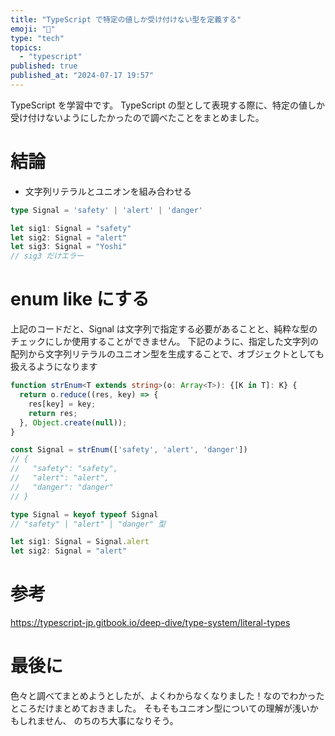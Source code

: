 ```yaml
---
title: "TypeScript で特定の値しか受け付けない型を定義する"
emoji: "🎃"
type: "tech"
topics:
  - "typescript"
published: true
published_at: "2024-07-17 19:57"
---
```


TypeScript を学習中です。
TypeScript の型として表現する際に、特定の値しか受け付けないようにしたかったので調べたことをまとめました。

# 結論
- 文字列リテラルとユニオンを組み合わせる

```typescript
type Signal = 'safety' | 'alert' | 'danger'

let sig1: Signal = "safety"
let sig2: Signal = "alert"
let sig3: Signal = "Yoshi"
// sig3 だけエラー
```

# enum like にする
上記のコードだと、Signal は文字列で指定する必要があることと、純粋な型のチェックにしか使用することができません。
下記のように、指定した文字列の配列から文字列リテラルのユニオン型を生成することで、オブジェクトとしても扱えるようになります

```typescript
function strEnum<T extends string>(o: Array<T>): {[K in T]: K} {
  return o.reduce((res, key) => {
    res[key] = key;
    return res;
  }, Object.create(null));
}

const Signal = strEnum(['safety', 'alert', 'danger'])
// {
//   "safety": "safety",
//   "alert": "alert",
//   "danger": "danger"
// }

type Signal = keyof typeof Signal
// "safety" | "alert" | "danger" 型

let sig1: Signal = Signal.alert
let sig2: Signal = "alert"
```

# 参考
https://typescript-jp.gitbook.io/deep-dive/type-system/literal-types

# 最後に
色々と調べてまとめようとしたが、よくわからなくなりました！なのでわかったところだけまとめておきました。
そもそもユニオン型についての理解が浅いかもしれません、
のちのち大事になりそう。
